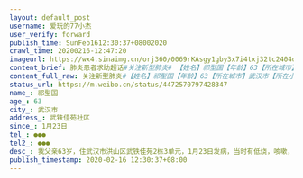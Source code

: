 ```yaml
---
layout: default_post
username: 爱玩的77小杰
user_verify: forward
publish_time: SunFeb1612:30:37+08002020
crawl_time: 20200216-12:47:20
imageurl: https://wx4.sinaimg.cn/orj360/0069rKAsgy1gby3x7i4txj32tc2404qq.jpg,https://wx4.sinaimg.cn/orj360/0069rKAsgy1gby3x7xmo5j30u00hgad2.jpg,https://wx2.sinaimg.cn/orj360/0069rKAsgy1gby3x90mhjj32ag1dyqv5.jpg,https://wx2.sinaimg.cn/orj360/0069rKAsgy1gby3xffgj5j30u01t0wlq.jpg,https://wx3.sinaimg.cn/orj360/0069rKAsgy1gby3xfsavqj30u01t0gpi.jpg
content_brief: 肺炎患者求助超话#关注新型肺炎# 【姓名】祁型国【年龄】63【所在城市】武汉市【所在小区、社区】武铁佳苑社区【患病时间】1月23日【联系方式】●●●【其他紧急联系人】●●●【病情描述】我父亲63岁，住武汉市洪山区武铁佳苑2栋3单元，1月23日发病，当时有低烧，咳嗽，气喘， ...全文
content_full_raw: 关注新型肺炎#【姓名】祁型国【年龄】63【所在城市】武汉市【所在小区、社区】武铁佳苑社区【患病时间】1月23日【联系方式】●●●【其他紧急联系人】●●●【病情描述】我父亲63岁，住武汉市洪山区武铁佳苑2栋3单元，1月23日发病，当时有低烧，咳嗽，气喘，腹泻和头晕乏力症状。29日在武昌医院通过ct和血检结果被明确告知为新冠肺炎。为了能尽快得到治疗，我和妈妈多次与社区联系，但无果，期间社区也没任何回复或关注。妈妈作为密切接触者在社区和社区医院之间辗转多次，我则四处买药，买丙球蛋白，买口罩、手套、消毒液、制氧机等物资，最终超高价买到了这些物品。这些都是我们出于求生本能在进行自救和判断。爸爸于2月1日再次复查ct和血，结果显示病情明显加重，感染病灶增多，密度增大。我们心急如焚，打了市长热线，填写了国务院客户端，凤凰网问卷，人民日报求助问卷等并再次求助社区，再次强烈要求安排做核酸。终于2月2日爸爸在社区安排下第一次做了核酸，没想到2月10日才告知结果为阴性，之前催问多次均回答结果没出来，从做核酸到告知结果经历了8天。这段时间爸爸先是每天到武昌医院打针，后来就被拒诊，医院告诉我们要去社区医院开转诊单，因为不让跨区就诊了。我们多次找社区医院，要么关门大吉，要么就是不给我们开转诊单。实在走投无路我们辗转到四美塘社区医院，工作人员很快就帮我们开了转诊单（对他们真的一万个感谢）。爸爸又打了两天针，我们继续联系社区希望能报到街道让我爸住院，社区说必须阳性才可以。可我们年轻人都知道核酸试剂盒准确率一半都不到，可病情进展却不由我们控制啊！在多次协调后，社区于2月10日晚上安排爸爸去了酒店隔离。（被子垫絮自带我们能理解，没有热水爸爸也克服了，但三餐饭是所有隔离的病患自己去取，交叉感染风险实在无法避免）。酒店安排做了第二次核酸，爸爸又是阴性，可他并没有好转迹象。2月14日晚上酒店统一安排去医院拍了ct，结果显示爸爸肺部感染病灶密度大，病情严重。就这样，爸爸从发作时的轻症经过20多天的煎熬拖成了重症，其实期间的4次ct和血检均可临床确诊为新冠肺炎，但社区和上级部门依然没有安排住院治疗（社区王书记说病患去酒店隔离她们就不管了，由街道和区里负责）。从头到尾我们看到不管是社区还是街道还是洪山区，都完全没有执行应收尽收和临床确诊的工作政策，我们已无力吐槽什么了，只想活命。希望梨园街能最快时间上报到区里，能安排我爸到定点医院进行住院治疗。此刻也只想呐喊：人命关天啊！！！我们不想因为某些公职人员的失职和无能付出生命的代价。此外，2月8日我打过市长热线，2月10日我在未收到任何回复的情况下先收到了告知结案并要求评价的短信，所有证据都有保留。（见下图）直到2月14日才有社区工作人员致电问询我们是不是之前打了市长热线的。我们只能呵呵哒和一声叹息了。现在的状况是：我爸临床确诊为新冠，已经25天了，最新ct显示病情加重，目前有低烧，气喘，呼吸不畅的症状，急需吸氧和治疗。我们的诉求是：尽快安排到定点医院进行救治。万分感谢！武汉
status_url: https://m.weibo.cn/status/4472570797428347
name_: 祁型国
age_: 63
city_: 武汉市
address_: 武铁佳苑社区
since_: 1月23日
tel_: ●●●
tel2_: ●●●
desc_: 我父亲63岁，住武汉市洪山区武铁佳苑2栋3单元，1月23日发病，当时有低烧，咳嗽，气喘，腹泻和头晕乏力症状。29日在武昌医院通过ct和血检结果被明确告知为新冠肺炎。为了能尽快得到治疗，我和妈妈多次与社区联系，但无果，期间社区也没任何回复或关注。妈妈作为密切接触者在社区和社区医院之间辗转多次，我则四处买药，买丙球蛋白，买口罩、手套、消毒液、制氧机等物资，最终超高价买到了这些物品。这些都是我们出于求生本能在进行自救和判断。爸爸于2月1日再次复查ct和血，结果显示病情明显加重，感染病灶增多，密度增大。我们心急如焚，打了市长热线，填写了国务院客户端，凤凰网问卷，人民日报求助问卷等并再次求助社区，再次强烈要求安排做核酸。终于2月2日爸爸在社区安排下第一次做了核酸，没想到2月10日才告知结果为阴性，之前催问多次均回答结果没出来，从做核酸到告知结果经历了8天。这段时间爸爸先是每天到武昌医院打针，后来就被拒诊，医院告诉我们要去社区医院开转诊单，因为不让跨区就诊了。我们多次找社区医院，要么关门大吉，要么就是不给我们开转诊单。实在走投无路我们辗转到四美塘社区医院，工作人员很快就帮我们开了转诊单（对他们真的一万个感谢）。爸爸又打了两天针，我们继续联系社区希望能报到街道让我爸住院，社区说必须阳性才可以。可我们年轻人都知道核酸试剂盒准确率一半都不到，可病情进展却不由我们控制啊！在多次协调后，社区于2月10日晚上安排爸爸去了酒店隔离。（被子垫絮自带我们能理解，没有热水爸爸也克服了，但三餐饭是所有隔离的病患自己去取，交叉感染风险实在无法避免）。酒店安排做了第二次核酸，爸爸又是阴性，可他并没有好转迹象。2月14日晚上酒店统一安排去医院拍了ct，结果显示爸爸肺部感染病灶密度大，病情严重。就这样，爸爸从发作时的轻症经过20多天的煎熬拖成了重症，其实期间的4次ct和血检均可临床确诊为新冠肺炎，但社区和上级部门依然没有安排住院治疗（社区王书记说病患去酒店隔离她们就不管了，由街道和区里负责）。从头到尾我们看到不管是社区还是街道还是洪山区，都完全没有执行应收尽收和临床确诊的工作政策，我们已无力吐槽什么了，只想活命。希望梨园街能最快时间上报到区里，能安排我爸到定点医院进行住院治疗。此刻也只想呐喊人命关天啊！！！我们不想因为某些公职人员的失职和无能付出生命的代价。此外，2月8日我打过市长热线，2月10日我在未收到任何回复的情况下先收到了告知结案并要求评价的短信，所有证据都有保留。（见下图）直到2月14日才有社区工作人员致电问询我们是不是之前打了市长热线的。我们只能呵呵哒和一声叹息了。现在的状况是我爸临床确诊为新冠，已经25天了，最新ct显示病情加重，目前有低烧，气喘，呼吸不畅的症状，急需吸氧和治疗。我们的诉求是尽快安排到定点医院进行救治。万分感谢！武汉
publish_timestamp: 2020-02-16 12:30:37+08:00
---
```

